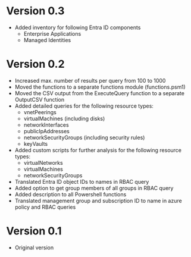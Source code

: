 # Version 0.3

- Added inventory for following Entra ID components
  - Enterprise Applications
  - Managed Identities

# Version 0.2

- Increased max. number of results per query from 100 to 1000
- Moved the functions to a separate functions module (functions.psm1)
- Moved the CSV output from the ExecuteQuery function to a separate OutputCSV function
- Added detailed queries for the following resource types:
  - vnetPeerings
  - virtualMachines (including disks)
  - networkInterfaces
  - publicIpAddresses
  - networkSecurityGroups (including security rules)
  - keyVaults
- Added custom scripts for further analysis for the following resource types:
  - virtualNetworks
  - virtualMachines
  - networkSecurityGroups
- Translated Entra ID object IDs to names in RBAC query
- Added option to get group members of all groups in RBAC query
- Added description to all Powershell functions
- Translated management group and subscription ID to name in azure policy and RBAC queries

# Version 0.1

- Original version